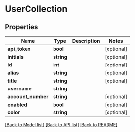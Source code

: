 # UserCollection

## Properties
Name | Type | Description | Notes
------------ | ------------- | ------------- | -------------
**api_token** | **bool** |  | [optional] 
**initials** | **string** |  | [optional] 
**id** | **int** |  | [optional] 
**alias** | **string** |  | [optional] 
**title** | **string** |  | [optional] 
**username** | **string** |  | 
**account_number** | **string** |  | [optional] 
**enabled** | **bool** |  | [optional] 
**color** | **string** |  | [optional] 

[[Back to Model list]](../../README.md#documentation-for-models) [[Back to API list]](../../README.md#documentation-for-api-endpoints) [[Back to README]](../../README.md)

